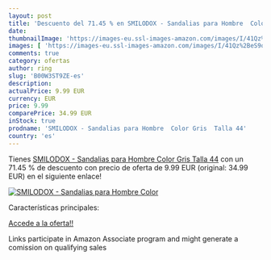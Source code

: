 ```yaml
---
layout: post
title: 'Descuento del 71.45 % en SMILODOX - Sandalias para Hombre  Color '
date: 
thumbnailImage: 'https://images-eu.ssl-images-amazon.com/images/I/41Qz%2BeS9ogL._SL200_.jpg'
images: [ 'https://images-eu.ssl-images-amazon.com/images/I/41Qz%2BeS9ogL._SL200_.jpg' ]
comments: true
category: ofertas
author: ring
slug: 'B00W3ST9ZE-es'
description:
actualPrice: 9.99 EUR
currency: EUR
price: 9.99
comparePrice: 34.99 EUR
inStock: true
prodname: 'SMILODOX - Sandalias para Hombre  Color Gris  Talla 44'
country: 'es'
---
```


Tienes [SMILODOX - Sandalias para Hombre  Color Gris  Talla 44](https://www.amazon.es/dp/B00W3ST9ZE/?tag=tolees-21) con un 71.45 % de descuento con precio de oferta de 9.99 EUR (original: 34.99 EUR) en el siguiente enlace!

[![SMILODOX - Sandalias para Hombre  Color ](https://images-eu.ssl-images-amazon.com/images/I/41Qz%2BeS9ogL._SL200_.jpg)](https://www.amazon.es/dp/B00W3ST9ZE/?tag=tolees-21)

Características principales:


[Accede a la oferta!!](https://www.amazon.es/dp/B00W3ST9ZE/?tag=tolees-21)

Links participate in Amazon Associate program and might generate a comission on qualifying sales


